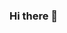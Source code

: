 ### Hi there 👋

<!--
**mustakim79/mustakim79** is a ✨ _special_ ✨ repository because its `README.md` (this file) appears on your GitHub profile.

Here are some ideas to get you started:

- 🔭 I’m currently working on Android 
- 🌱 I’m currently learning Android 
- 👯 I’m looking to collaborate on flopcoders
- 🤔 I’m looking for become best developers
- 💬 Ask me about App Development and Web Development
- 📫 How to reach me: mustakim79
- 😄 Pronouns: mk
- ⚡ Fun fact: Working 10-12 hours to become best than me
-->

